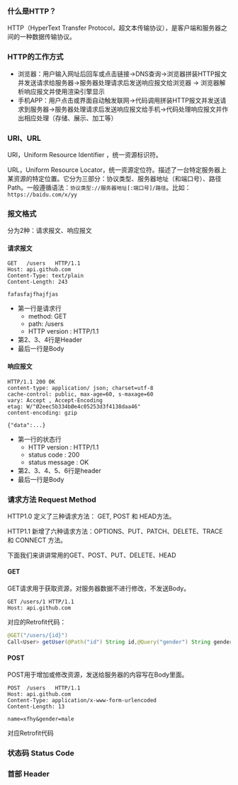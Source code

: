 
### 什么是HTTP？

HTTP（HyperText Transfer Protocol，超文本传输协议），是客户端和服务器之间的一种数据传输协议。

### HTTP的工作方式

- 浏览器：用户输入网址后回车或点击链接->DNS查询->浏览器拼装HTTP报文并发送请求给服务器->服务器处理请求后发送响应报文给浏览器 -> 浏览器解析响应报文并使用渲染引擎显示
- 手机APP：用户点击或界面自动触发联网->代码调用拼装HTTP报文并发送请求到服务器->服务器处理请求后发送响应报文给手机->代码处理响应报文并作出相应处理（存储、展示、加工等）

### URI、URL

URI，Uniform Resource Identifier ，统一资源标识符。

URL，Uniform Resource Locator，统一资源定位符。描述了一台特定服务器上某资源的特定位置。它分为三部分：协议类型、服务器地址（和端口号）、路径Path。一般遵循语法：`协议类型://服务器地址[:端口号]/路径`。比如：`https://baidu.com/x/yy`

### 报文格式

分为2种：请求报文、响应报文

#### 请求报文

```
GET   /users   HTTP/1.1
Host: api.github.com
Content-Type: text/plain
Content-Length: 243

fafasfajfhajfjas
```

- 第一行是请求行
    - method: GET
    - path: /users
    - HTTP version : HTTP/1.1
- 第2、3、4行是Header
- 最后一行是Body

#### 响应报文

```
HTTP/1.1 200 0K
content-type: application/ json; charset=utf-8
cache-control: public, max-age=60, s-maxage=60
vary: Accept , Accept-Encoding
etag: W/"Ø2eec5b334bØe4c05253d3f4138daa46"
content-encoding: gzip

{"data":...}
```

- 第一行的状态行
    - HTTP version : HTTP/1.1
    - status code : 200
    - status message : OK
- 第2、3、4、5、6行是header
- 最后一行是Body

### 请求方法 Request Method

HTTP1.0 定义了三种请求方法： GET, POST 和 HEAD方法。

HTTP1.1 新增了六种请求方法：OPTIONS、PUT、PATCH、DELETE、TRACE 和 CONNECT 方法。

下面我们来讲讲常用的GET、POST、PUT、DELETE、HEAD

#### GET

GET请求用于获取资源，对服务器数据不进行修改，不发送Body。

```
GET /users/1 HTTP/1.1
Host: api.github.com
```

对应的Retrofit代码：

```java
@GET("/users/{id}")
Call<User> getUser(@Path("id") String id,@Query("gender") String gender);
```

#### POST

POST用于增加或修改资源，发送给服务器的内容写在Body里面。

```
POST  /users   HTTP/1.1
Host: api.github.com
Content-Type: application/x-www-form-urlencoded
Content-Length: 13

name=xfhy&gender=male
```

对应Retrofit代码

### 状态码 Status Code
### 首部 Header